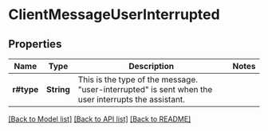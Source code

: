 # ClientMessageUserInterrupted

## Properties

Name | Type | Description | Notes
------------ | ------------- | ------------- | -------------
**r#type** | **String** | This is the type of the message. \"user-interrupted\" is sent when the user interrupts the assistant. | 

[[Back to Model list]](../README.md#documentation-for-models) [[Back to API list]](../README.md#documentation-for-api-endpoints) [[Back to README]](../README.md)


